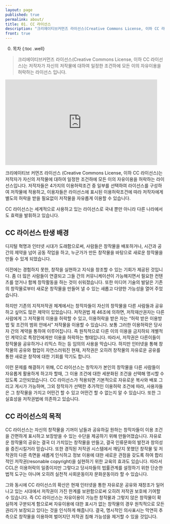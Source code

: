 ```yaml
---
layout: page
published: true
permalink: about/
title: 01. CC 라이선스
description: "크리에이티브커먼즈 라이선스(Creative Commons License, 이하 CC 라이선스)는 창작자가 자신의 창작물에 대하여 일정한 조건하에 모든 이의 자유이용을 허락하는 라이선스 입니다."
front: true
---
```



0. 목차
{:toc .well}

> 크리에이티브커먼즈 라이선스(Creative Commons License, 이하 CC 라이선스)는 저작자가 자신의 저작물에 대하여 일정한 조건하에 모든 이의 자유이용을 허락하는 라이선스 입니다.

<iframe width="480" height="270" src="https://www.youtube.com/embed/U8g35rt0UmQ" frameborder="0" allowfullscreen></iframe>

크리에이티브 커먼즈 라이선스 (Creative Commons License, 이하 CC 라이선스)는 저작자가 자신의 저작물에 대하여 일정한 조건하에 모든 이의 자유이용을 허락하는 라이선스입니다. 저작자들은 4가지의 이용허락조건 중 일부를 선택하여 라이선스를 구성하여 저작물에 적용하고, 이용자들은 라이선스에 표시된 이용허락조건에 따라 저작자에게 별도의 허락을 받을 필요없이 저작물을 자유롭게 이용할 수 있습니다.

CC 라이선스는 세계적으로 사용하고 있는 라이선스로 국내 뿐만 아니라 다른 나라에서도 효력을 발휘하고 있습니다.

## CC 라이선스 탄생 배경

디지털 혁명과 인터넷 시대가 도래함으로써, 사람들은 창작물을 배포하거나, 시간과 공간의 제약을 넘어 공동 작업을 하고, 누군가가 만든 창작물을 바탕으로 새로운 창작물을 만들 수 있게 되었습니다.

이전에는 경험하지 못한, 창작을 실현하고 지식을 창조할 수 있는 기회가 제공된 것입니다. 좀 더 많은 사람들이 연결되고 그들 간의 커뮤니케이션이 가능해지면서 필요한 컨텐츠를 얻거나 함께 창작활동을 하는 것이 쉬워졌습니다. 또한 미디어 기술의 발달은 기존의 창작물로부터 새로운 창작물을 만들어 낼 수 있는 새롭고 다양한 가능성을 열어 주었습니다. 

하지만 기존의 지적저작권 체계에서는 창작자들이 자신의 창작물을 다른 사람들과 공유하고 싶어도 많은 제약이 있었습니다. 저작권법 제 46조에 의하면, 저작재산권자는 다른 사람에게 그 저작물의 이용을 허락할 수 있고, 이용허락을 받은 자는 “허락 받은 이용방법 및 조건의 범위 안에서” 저작물을 이용할 수 있습니다. 보통 그러한 이용허락은 당사자 간의 계약을 통하여 이루어집니다. 즉 원칙적으로 다른 이의 이용을 금지하되 개별적인 계약으로 특정인에게만 이용을 허락하는 형태입니다. 따라서, 저작권은 다른이들이 창작물을 공유하거나 리믹스 하는 등 임의의 사용을 막습니다. 하지만 인터넷을 통해 창작물의 공유와 협업이 자연스러워진 현재, 저작권은 오히려 창작물의 자유로운 공유를 통한 새로운 창작에 대한 기회를 막기도 합니다.

이런 문제를 해결하기 위해, CC 라이선스는 창작자가 본인의 창작물을 다른 사람들이 자유롭게 활용하게 하고자 할때, 그 이용 조건에 대한 세분화된 조건을 선택해 명시할 수 있도록 고안되었습니다. CC 라이선스가 적용되면 기본적으로 자유로운 복사와 배포 그리고 게시가 가능하며, 그외 창작자가 선택한 추가적인 이용허락 조건에 따라, 사용자들은 그 창작물을 가지고 어떤건 할 수 있고 어떤건 할 수 없는지 알 수 있습니다. 또한 그 실효성을 저작권법에 의존하고 있습니다. 

## CC 라이선스의 목적

CC 라이선스는 자신의 창작물을 기꺼이 남들과 공유하길 원하는 창작자들이 이용 조건을 간편하게 표시하고 보장받을 수 있는 수단을 제공하기 위해 만들어졌습니다. 자유로운 창작물의 공유는 결국 더 가치있는 창작물을 만들고, 결국 인류문화의 발전과 창의성을 증진시킬거라 믿습니다. 또한 경직된 저작권 시스템에서 깨닫지 못했던 창작물 및 저작권의 다른 측면을 새롭게 인식하고 정보 이용에 대한 새로운 관점을 갖도록 하여 합리적인 저작권(resonable copyright)을 실현하기 위한 교육의 효과도 있습니다. 따라서 CCL은 이용허락의 일종이지만 그렇다고 당사자들의 법률관계를 설정하기 위한 단순한 법적 도구는 아니며 오히려 실천적 사회운동이자 문화운동이라 할 수 있습니다.

그와 동시에 CC 라이선스의 확산은 현재 인터넷을 통한 자유로운 공유와 재창조가 일어나고 있는 시대에서 저작권이 가진 한계를 보완함으로써 오히려 저작권 보호에 기여할 수 있습니다. 즉 CC 라이선스는 자유이용이 가능한 창작물과 그렇지 않은 창작물이 확실하게 구분되게 함으로써 자유이용에 대한 표시가 없는 창작물의 경우 원칙적으로 모든 권리가 보장되고 있다는 것을 인식하게 해줍니다. 결국, 명시적인 의사표시는 막연히 추측으로 창작물을 이용하여 벌어지던 저작권 침해 가능성을 제거할 수 있을 것입니다.
